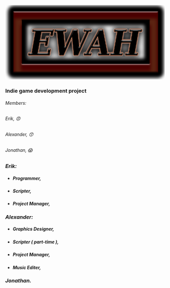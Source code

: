 ![Image of Yaktocat](https://github.com/ErikWallstrom/EW_AH/blob/master/test/res/images/Logo.png)

### Indie game development project

###### *Members:* 

###### Erik, :angry:

###### Alexander, :kissing_smiling_eyes:	

###### Jonathan, :scream:

### *Erik:*

* ##### Programmer,
                            
* ##### Scripter,

* ##### Project Manager,

### *Alexander:* 

* ##### Graphics Designer,

* ##### Scripter ( part-time ),

* ##### Project Manager,

* ##### Music Editer, 

### *Jonathan.*






